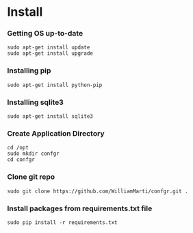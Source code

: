 # Install

### Getting OS up-to-date

```
sudo apt-get install update
sudo apt-get install upgrade
```

### Installing pip

```
sudo apt-get install python-pip
```

### Installing sqlite3

```
sudo apt-get install sqlite3
```

### Create Application Directory

```
cd /opt
sudo mkdir confgr
cd confgr
```

### Clone git repo

```
sudo git clone https://github.com/WilliamMarti/confgr.git .
```

### Install packages from requirements.txt file 

```
sudo pip install -r requirements.txt
```


